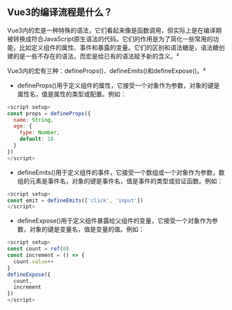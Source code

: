 ## Vue3的编译流程是什么？

Vue3内的宏是一种特殊的语法，它们看起来像是函数调用，但实际上是在编译期被转换成符合JavaScript原生语法的代码。它们的作用是为了简化一些常用的功能，比如定义组件的属性、事件和暴露的变量。它们的区别和语法糖是，语法糖创建的是一些不存在的语法，而宏是给已有的语法赋予新的含义。²

Vue3内的宏有三种：defineProps()、defineEmits()和defineExpose()。²

- defineProps()用于定义组件的属性，它接受一个对象作为参数，对象的键是属性名，值是属性的类型或配置。例如：

```javascript
<script setup>
const props = defineProps({
  name: String,
  age: {
    type: Number,
    default: 18
  }
})
</script>
```

- defineEmits()用于定义组件的事件，它接受一个数组或一个对象作为参数，数组的元素是事件名，对象的键是事件名，值是事件的类型或验证函数。例如：

```javascript
<script setup>
const emit = defineEmits(['click', 'input'])
</script>
```

- defineExpose()用于定义组件暴露给父组件的变量，它接受一个对象作为参数，对象的键是变量名，值是变量的值。例如：

```javascript
<script setup>
const count = ref(0)
const increment = () => {
  count.value++
}
defineExpose({
  count,
  increment
})
</script>
```
